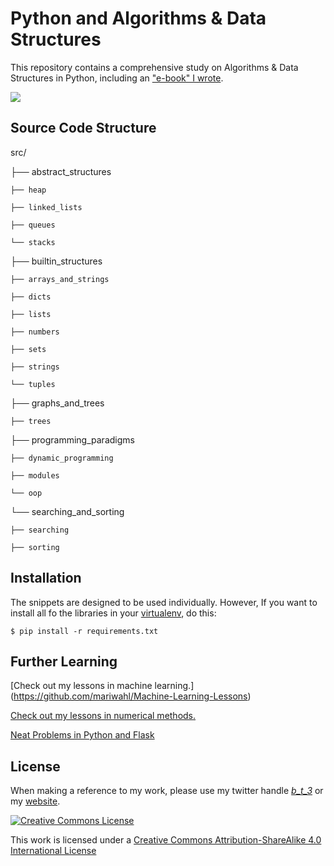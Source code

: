 Python and Algorithms & Data Structures
=======================================

This repository contains a comprehensive study on Algorithms & Data Structures in Python, including an ["e-book" I wrote](http://mariwahl.us/docs/algorithms_in_python.pdf).

![](http://i.imgur.com/XruamX1.png)



Source Code Structure
---------------------


src/

├── abstract_structures

    ├── heap

    ├── linked_lists

    ├── queues

    └── stacks

├── builtin_structures

    ├── arrays_and_strings

    ├── dicts

    ├── lists

    ├── numbers

    ├── sets

    ├── strings

    └── tuples

├── graphs_and_trees

    ├── trees

├── programming_paradigms

    ├── dynamic_programming

    ├── modules

    └── oop

└── searching_and_sorting

    ├── searching

    ├── sorting



Installation
------------
The snippets are designed to be used individually. However, If you want  to install all fo the libraries in your [virtualenv](https://coderwall.com/p/8-aeka), do this:

```
$ pip install -r requirements.txt
```



Further Learning
-----------------
[Check out my lessons in machine learning.] (https://github.com/mariwahl/Machine-Learning-Lessons)



[Check out my lessons in numerical methods.](https://github.com/mariwahl/Numerical-Methods-for-Physics)


[Neat Problems in Python and Flask](https://github.com/mariwahl/Neat-Problems-in-Python-and-Flask)



License
----------
When making a reference to my work, please use my twitter handle [_b_t_3_](https://twitter.com/_b_t_3_) or my [website](http://bt3gl.github.io/index.html).

<a rel="license" href="http://creativecommons.org/licenses/by-sa/4.0/"><img alt="Creative Commons License" style="border-width:0" src="http://i.creativecommons.org/l/by-sa/4.0/88x31.png" /></a><br />

This work is licensed under a [Creative Commons Attribution-ShareAlike 4.0 International License](http://creativecommons.org/licenses/by-sa/4.0/)


